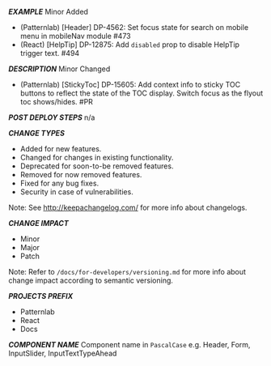 ___EXAMPLE___
Minor
Added
- (Patternlab) [Header] DP-4562: Set focus state for search on mobile menu in mobileNav module #473
- (React) [HelpTip] DP-12875: Add `disabled` prop to disable HelpTip trigger text. #494

___DESCRIPTION___
Minor
Changed
- (Patternlab) [StickyToc] DP-15605: Add context info to sticky TOC buttons to reflect the state of the TOC display. Switch focus as the flyout toc shows/hides. #PR

___POST DEPLOY STEPS___
n/a

___CHANGE TYPES___
- Added for new features.
- Changed for changes in existing functionality.
- Deprecated for soon-to-be removed features.
- Removed for now removed features.
- Fixed for any bug fixes.
- Security in case of vulnerabilities.

Note: See http://keepachangelog.com/ for more info about changelogs.

___CHANGE IMPACT___
- Minor
- Major
- Patch

Note: Refer to `/docs/for-developers/versioning.md` for more info about change impact according to semantic versioning.

___PROJECTS PREFIX___
- Patternlab
- React
- Docs


___COMPONENT NAME___
Component name in `PascalCase`
e.g. Header, Form, InputSlider, InputTextTypeAhead
